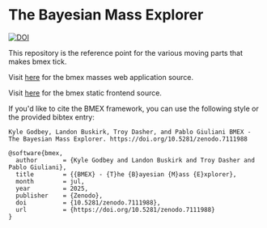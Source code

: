# The Bayesian Mass Explorer

[![DOI](https://zenodo.org/badge/541321725.svg)](https://zenodo.org/badge/latestdoi/541321725)

This repository is the reference point for the various moving parts that makes bmex tick.

Visit [here](https://github.com/massexplorer/bmex-masses) for the bmex masses web application source.

Visit [here](https://github.com/massexplorer/bmex-static) for the bmex static frontend source.

If you'd like to cite the BMEX framework, you can use the following style or the provided bibtex entry:

```
Kyle Godbey, Landon Buskirk, Troy Dasher, and Pablo Giuliani BMEX - The Bayesian Mass Explorer. https://doi.org/10.5281/zenodo.7111988
```

```
@software{bmex,
  author       = {Kyle Godbey and Landon Buskirk and Troy Dasher and Pablo Giuliani},
  title        = {{BMEX} - {T}he {B}ayesian {M}ass {E}xplorer},
  month        = jul,
  year         = 2025,
  publisher    = {Zenodo},
  doi          = {10.5281/zenodo.7111988},
  url          = {https://doi.org/10.5281/zenodo.7111988}
}
```
